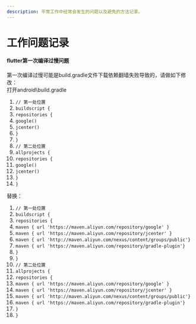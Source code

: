 ```yaml
---
description: 平常工作中经常会发生的问题以及避免的方法记录。
---
```


# 工作问题记录

#### flutter第一次编译过慢问题

第一次编译过慢可能是build.gradle文件下载依赖翻墙失败导致的，请做如下修改：  
打开android\build.gradle

1. `// 第一处位置`
2. `buildscript {`
3. `repositories {`
4. `google()`
5. `jcenter()`
6. `}`
7. `}`
8. `// 第二处位置`
9. `allprojects {`
10. `repositories {`
11. `google()`
12. `jcenter()`
13. `}`
14. `}`

替换：  


1. `// 第一处位置`
2. `buildscript {`
3. `repositories {`
4. `maven { url 'https://maven.aliyun.com/repository/google' }`
5. `maven { url 'https://maven.aliyun.com/repository/jcenter' }`
6. `maven { url 'http://maven.aliyun.com/nexus/content/groups/public'}`
7. `maven { url 'https://maven.aliyun.com/repository/gradle-plugin'}`
8. `}`
9. `}`
10. `// 第二处位置`
11. `allprojects {`
12. `repositories {`
13. `maven { url 'https://maven.aliyun.com/repository/google' }`
14. `maven { url 'https://maven.aliyun.com/repository/jcenter' }`
15. `maven { url 'http://maven.aliyun.com/nexus/content/groups/public'}`
16. `maven { url 'https://maven.aliyun.com/repository/gradle-plugin'}`
17. `}`
18. `}`

  

